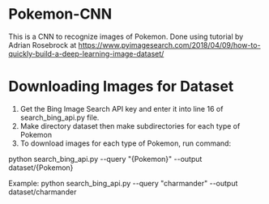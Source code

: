 # Pokemon-CNN
This is a CNN to recognize images of Pokemon.
Done using tutorial by Adrian Rosebrock at 
https://www.pyimagesearch.com/2018/04/09/how-to-quickly-build-a-deep-learning-image-dataset/


# Downloading Images for Dataset
1. Get the Bing Image Search API key and enter it into line 16 of search_bing_api.py file.
2. Make directory dataset then make subdirectories for each type of Pokemon
3. To download images for each type of Pokemon, run command:

  python search_bing_api.py --query "{Pokemon}" --output dataset/{Pokemon}


Example: 
   python search_bing_api.py --query "charmander" --output dataset/charmander

